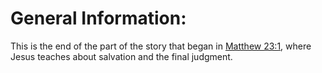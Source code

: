 # General Information:

This is the end of the part of the story that began in [Matthew 23:1](../23/01.md), where Jesus teaches about salvation and the final judgment.